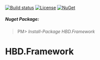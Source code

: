 [![Build status](https://ci.appveyor.com/api/projects/status/m5s49xip2u3u6hxm)](https://ci.appveyor.com/project/baoduy/hbd-framework)
[![License](https://img.shields.io/badge/license-LGPL--2.1-blue.svg)](LICENSE)
[![NuGet](https://img.shields.io/nuget/v/HBD.Framework.svg?maxAge=2592000)](https://www.nuget.org/packages/HBD.Framework/)

##### Nuget Package:
>PM> *Install-Package HBD.Framework*

# HBD.Framework